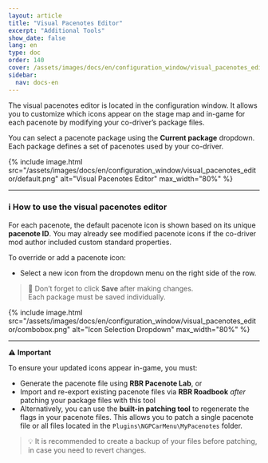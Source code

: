 ```yaml
---
layout: article
title: "Visual Pacenotes Editor"
excerpt: "Additional Tools"
show_date: false
lang: en
type: doc
order: 140
cover: /assets/images/docs/en/configuration_window/visual_pacenotes_editor/default.png
sidebar:
  nav: docs-en
---
```


The visual pacenotes editor is located in the configuration window. It allows you to customize which icons appear on the stage map and in-game for each pacenote by modifying your co-driver’s package files.

You can select a pacenote package using the **Current package** dropdown. Each package defines a set of pacenotes used by your co-driver.

{% include image.html
   src="/assets/images/docs/en/configuration_window/visual_pacenotes_editor/default.png"
   alt="Visual Pacenotes Editor"
   max_width="80%" %}

---

### ℹ️ How to use the visual pacenotes editor

For each pacenote, the default pacenote icon is shown based on its unique **pacenote ID**.
You may already see modified pacenote icons if the co-driver mod author included custom standard properties.

To override or add a pacenote icon:
- Select a new icon from the dropdown menu on the right side of the row.

> 💾 Don’t forget to click **Save** after making changes.  
> Each package must be saved individually.

{% include image.html
   src="/assets/images/docs/en/configuration_window/visual_pacenotes_editor/combobox.png"
   alt="Icon Selection Dropdown"
   max_width="80%" %}

---

⚠️ **Important**

To ensure your updated icons appear in-game, you must:

- Generate the pacenote file using **RBR Pacenote Lab**, or  
- Import and re-export existing pacenote files via **RBR Roadbook** *after* patching your package files with this tool  
- Alternatively, you can use the **built-in patching tool** to regenerate the flags in your pacenote files. This allows you to patch a single pacenote file or all files located in the `Plugins\NGPCarMenu\MyPacenotes` folder.

> 💡 It is recommended to create a backup of your files before patching, in case you need to revert changes.
